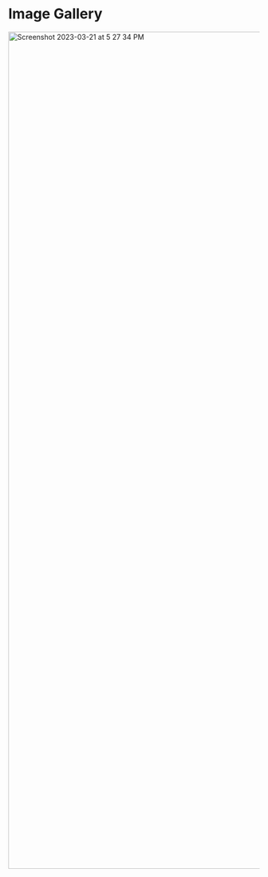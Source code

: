 # Image Gallery

<img width="1680" alt="Screenshot 2023-03-21 at 5 27 34 PM" src="https://user-images.githubusercontent.com/74058421/226599270-9b8b4a8d-fc8c-44f1-b48c-06ef0181efe3.png">
